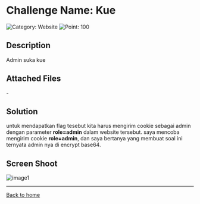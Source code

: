 # Challenge Name: Kue

![Category: Website](https://img.shields.io/badge/Category-Website-lightgrey.svg)
![Point: 100](https://img.shields.io/badge/Score-100-brightgreen.svg)

## Description

Admin suka kue

## Attached Files

\-

## Solution

untuk mendapatkan flag tesebut kita harus mengirim cookie sebagai admin dengan parameter **role=admin** dalam website tersebut.
saya mencoba mengirim cookie **role=admin**, dan saya bertanya yang membuat soal ini ternyata admin nya di encrypt base64.

## Screen Shoot

![image1](images/image1.png)

---

[Back to home](/ISCI/)
